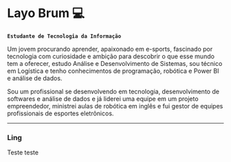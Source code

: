 # Layo Brum 💻

**`Estudante de Tecnologia da Informação`**

Um jovem procurando aprender, apaixonado em e-sports, fascinado por tecnologia com curiosidade e ambição para descobrir o que esse mundo tem a oferecer, estudo Análise e Desenvolvimento de Sistemas, sou técnico em Logística e tenho conhecimentos de programação, robótica e Power BI e análise de dados.

Sou um profissional se desenvolvendo em tecnologia, desenvolvimento de softwares e análise de dados e já liderei uma equipe em um projeto empreendedor, ministrei aulas de robótica em inglês e fui gestor de equipes profissionais de esportes eletrônicos. 

---

### Ling



















Teste teste












<!--
## Hi there 👋
**Layobrum/Layobrum** is a ✨ _special_ ✨ repository because its `README.md` (this file) appears on your GitHub profile.

Here are some ideas to get you started:

- 🔭 I’m currently working on ...
- 🌱 I’m currently learning ...
- 👯 I’m looking to collaborate on ...
- 🤔 I’m looking for help with ...
- 💬 Ask me about ...
- 📫 How to reach me: ...
- 😄 Pronouns: ...
- ⚡ Fun fact: ...
-->


